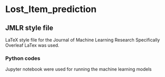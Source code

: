 # Lost_Item_prediction

## JMLR style file
LaTeX style file for the Journal of Machine Learning Research
Specifically Overleaf LaTex was used.

### Python codes 
Jupyter notebook were used for running the machine learning models 
